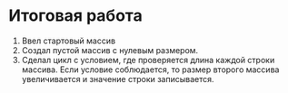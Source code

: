 # Итоговая работа

1. Ввел стартовый массив
1. Создал пустой массив с нулевым размером.
1. Сделал цикл с условием, где проверяется длина каждой строки массива. Если условие соблюдается, то размер второго массива увеличивается и значение строки записывается. 